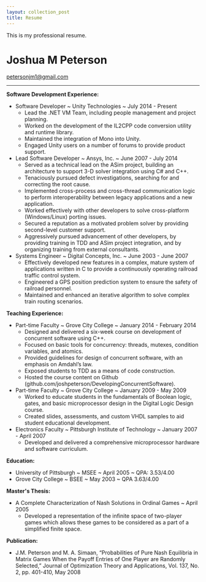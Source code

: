 ```yaml
---
layout: collection_post
title: Resume
---
```

This is my professional resume.

# Joshua M Peterson
petersonjm1@gmail.com

<hr>

**Software Development Experience:**

* Software Developer ~ Unity Technologies ~ July 2014 - Present
  * Lead the .NET VM Team, including people management and project planning.
  * Worked on the development of the IL2CPP code conversion utility and runtime library.
  * Maintained the integration of Mono into Unity.
  * Engaged Unity users on a number of forums to provide product support.
* Lead Software Developer ~ Ansys, Inc. ~ June 2007 - July 2014
  * Served as a technical lead on the ASim project, building an architecture to support
3-D solver integration using C# and C++.
  * Tenaciously pursued defect investigations, searching for and correcting the root
cause.
  * Implemented cross-process and cross-thread communication logic to perform
interoperability between legacy applications and a new application.
  * Worked effectively with other developers to solve cross-platform (Windows/Linux)
porting issues.
  * Secured a reputation as a motivated problem solver by providing second-level
customer support.
  * Aggressively pursued advancement of other developers, by providing training in TDD
and ASim project integration, and by organizing training from external consultants.
* Systems Engineer ~ Digital Concepts, Inc. ~ June 2003 - June 2007
  * Effectively developed new features in a complex, mature system of applications
written in C to provide a continuously operating railroad traffic control system.
  * Engineered a GPS position prediction system to ensure the safety of railroad personnel.
  * Maintained and enhanced an iterative algorithm to solve complex train routing
scenarios.

**Teaching Experience:**

* Part-time Faculty ~ Grove City College ~ January 2014 - February
2014
  * Designed and delivered a six-week course on development of concurrent software
using C++.
  * Focused on basic tools for concurrency: threads, mutexes, condition variables, and
atomics.
  * Provided guidelines for design of concurrent software, with an emphasis on Amdahl’s
law.
  * Exposed students to TDD as a means of code construction.
  * Hosted the course content on Github
(github.com/joshpeterson/DevelopingConcurrentSoftware).
* Part-time Faculty ~ Grove City College ~ January 2009 - May 2009
  * Worked to educate students in the fundamentals of Boolean logic, gates, and basic
microprocessor design in the Digital Logic Design course.
  * Created slides, assessments, and custom VHDL samples to aid student educational
development.
* Electronics Faculty ~ Pittsburgh Institute of Technology ~ January 2007 - April 2007
  * Developed and delivered a comprehensive microprocessor hardware and software
curriculum.

**Education:**

* University of Pittsburgh ~ MSEE ~ April 2005 ~ QPA: 3.53/4.00
* Grove City College ~ BSEE ~ May 2003 ~ QPA 3.63/4.00


**Master's Thesis:**

* A Complete Characterization of Nash Solutions in Ordinal Games ~ April 2005
  * Developed a representation of the infinite space of two-player games which allows
these games to be considered as a part of a simplified finite space.

**Publication:**

* J.M. Peterson and M. A. Simaan, “Probabilities of Pure Nash Equilibria in Matrix
Games When the Payoff Entries of One Player are Randomly Selected,” Journal of
Optimization Theory and Applications, Vol. 137, No. 2, pp. 401-410, May 2008
